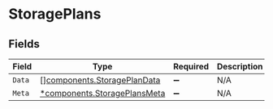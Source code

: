 # StoragePlans


## Fields

| Field                                                                       | Type                                                                        | Required                                                                    | Description                                                                 |
| --------------------------------------------------------------------------- | --------------------------------------------------------------------------- | --------------------------------------------------------------------------- | --------------------------------------------------------------------------- |
| `Data`                                                                      | [][components.StoragePlanData](../../models/components/storageplandata.md)  | :heavy_minus_sign:                                                          | N/A                                                                         |
| `Meta`                                                                      | [*components.StoragePlansMeta](../../models/components/storageplansmeta.md) | :heavy_minus_sign:                                                          | N/A                                                                         |